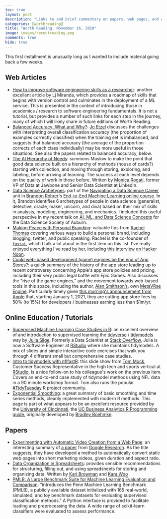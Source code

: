 ```yaml
---
toc: true
layout: post
description: "Links to and brief commentary on papers, web pages, and other material that I've recently read and found shareworthy."
categories: [worthreading]
title: "Worth Reading, November 16, 2020"
image: images/recentreading.png
comments: true
hide: true
---
```


This first installment is unusually long as I wanted to include material going back a few weeks.

## Web Articles

- [How to improve software engineering skills as a researcher](https://ljvmiranda921.github.io/notebook/2020/11/15/data-science-swe/): another excellent article by Lj Miranda, which provides a roadmap of skills that begins with version control and culminates in the deployment of a ML service. This is presented in the context of introducing those in academics / research to software engineering fundamentals. It is not a tutorial, but provides a number of such links for each step in the journey, many of which I will likely share in future editions of Worth Reading.
- [Balanced Accuracy: What and Why?](http://mvpa.blogspot.com/2015/12/balanced-accuracy-what-and-why.html): [Jo Etzel](https://twitter.com/JosetAEtzel) discusses the challenges with interpreting overall classification accuracy (the proportion of examples correctly classified) when the training set is imbalanced, and suggests that balanced accuracy (the average of the proportion corrects of each class individually) may be more useful in those situations. See also the papers related to balanced accuracy, below.
- [The AI Hierarchy of Needs](https://hackernoon.com/the-ai-hierarchy-of-needs-18f111fcc007): summons Maslow to make the point that good data science built on a hierarchy of methods (house of cards?) starting with collection, and moving through storing, exploring, and labeling, before arriving at learning. The success at each level depends on the quality of work in those before. Written by [Monica Rogati](https://twitter.com/mrogati), former VP of Data at Jawbone and Senior Data Scientist at LinkedIn.
- [Data Science Archetypes](https://e2eml.school/data_science_archetypes.html): part of the [Navigating a Data Science Career](https://end-to-end-machine-learning.teachable.com/p/navigating-a-data-science-career) unit in [Brandon Rohrer](https://twitter.com/_brohrer_)'s [End-to-End Machine Learning online course](https://end-to-end-machine-learning.teachable.com). In it, Brandon identifies 6 archetypes of people in data science (generalist, detective, oracle, maker, unicorn, and diva) based on their mix of skills in analysis, modeling, engineering, and mechanics. I included this useful perspective in my recent talk on [AI, ML, and Data Science Concepts](https://olearydj.github.io/antisimplistic/presentation/datascience/2020/11/16/dssa-aiml-concepts.html) for the Data Science Society of Auburn.
- [Making Peace with Personal Branding](https://www.fast.ai/2017/12/18/personal-brand/): valuable tips from [Rachel Thomas](https://twitter.com/math_rachel) covering various ways to build a personal brand, including blogging, twitter, and public speaking. Rachel is the co-founder of [`fastai`](https://docs.fast.ai), which I talk a lot about in the first item on this list. I've really enjoyed everything I've read by her, including [this interview on Hacker Noon](https://hackernoon.com/interview-with-the-co-founder-and-researcher-at-fast-ai-dr-rachel-thomas-b00e1702a28a).
- [Could web-based development (game) engines be the end of App Stores?](https://alan-smithson.medium.com/could-web-based-development-game-engines-be-the-end-of-the-app-stores-9a583ae17b14): a quick summary of the history of the app store leading up to recent controversy concerning Apple's app store policies and pricing, including their very public legal battle with Epic Games. Also discusses the "rise of the game engines," and the movement towards web-based tools in this space, including the author, [Alan Smithson’s](https://twitter.com/AlanSmithson1), own [MetaVRse Engine](https://metavrse.com/). Particularly timely given [this morning's announcement from Apple](https://www.apple.com/newsroom/2020/11/apple-announces-app-store-small-business-program/?afid=p239%7C10078&cid=aos-us-aff-ir) that, starting January 1, 2021, they are cutting app store fees by 50% (to 15%) for developers / businesses earning less than $1m/yr.

## Online Education / Tutorials

- [Supervised Machine Learning Case Studies in R](https://supervised-ml-course.netlify.app): an excellent overview of and introduction to supervised learning the [tidyverse](https://www.tidyverse.org) / [tidymodels](https://www.tidymodels.org) way by [Julia Silge](https://twitter.com/juliasilge). Formerly a Data Scientist at [Stack Overflow](https://stackoverflow.com), Julia is now a Software Engineer at [RStudio](https://rstudio.com) where she maintains tidymodels. A mix of slides and simple interactive code exercises that walk you through 4 different small but comprehensive case studies.
- [Intro to tidymodels with nflfastR](https://cmsac-tidymodels.netlify.app/#1): this slide show from [Tom Mock](https://twitter.com/thomas_mock), Customer Success Representative in the high tech and sports vertical at [RStudio](https://rstudio.com), is a nice follow-on to his colleague's work on the previous item. Covers an end-to-end case study of tidymodel methods using NFL data in a 90 minute workshop format. Tom also runs the popular [#TidyTuesday](https://github.com/rfordatascience/tidytuesday/blob/master/README.md) R project community.
- [Exponential Smoothing](http://uc-r.github.io/ts_exp_smoothing): a great summary of basic smoothing and time series methods, cleanly implemented with modern R methods. This page is part of what appears to be an excellent resource provided by the [University of Cincinnati](https://twitter.com/UC_Rstats), the [UC Business Analytics R Programming guide](http://uc-r.github.io), originally developed by [Bradley Boehmke](https://twitter.com/bradleyboehmke).

## Papers

- [Experimenting with Automatic Video Creation from a Web Page](https://ai.googleblog.com/2020/10/experimenting-with-automatic-video.html): an interesting summary of [a paper](https://research.google/pubs/pub49618/) from [Google Research](https://twitter.com/googIeresearch). As the title suggests, they have developed a method to automatically convert static web pages into  short marketing videos, given duration and aspect ratio.
- [Data Organization in Spreadsheets](https://www.tandfonline.com/doi/full/10.1080/00031305.2017.1375989): provides sensible recommendations for structuring, filling out, and using spreadsheets for storing and organizing data. Written by [Karl Browman](https://twitter.com/kwbroman) and [Kara Woo](https://twitter.com/kara_woo)
- [PMLB: A Large Benchmark Suite for Machine Learning Evaluation and Comparison](https://arxiv.org/abs/1703.00512): "introduces the Penn Machine Learning Benchmark (PMLB), a publicly available dataset initialized with 165 real-world, simulated, and toy benchmark datasets for evaluating supervised classification methods." A Python interface is provided to facilitate loading and preprocessing the data. A wide range of scikit-learn classifiers were evaluated to assess performance.
